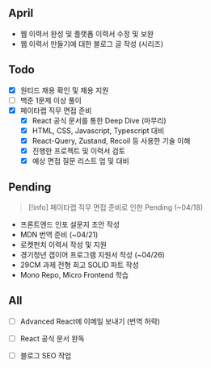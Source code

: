 ## April
- 웹 이력서 완성 및 플랫폼 이력서 수정 및 보완
- 웹 이력서 만들기에 대한 블로그 글 작성 (시리즈)

## Todo
- [x] 원티드 채용 확인 및 채용 지원
- [ ] 백준 1문제 이상 풀이
- [x] 페이타랩 직무 면접 준비
	- [x] React 공식 문서를 통한 Deep Dive (마무리)
	- [x] HTML, CSS, Javascript, Typescript 대비
	- [x] React-Query, Zustand, Recoil 등 사용한 기술 이해
	- [x] 진행한 프로젝트 및 이력서 검토
	- [x] 예상 면접 질문 리스트 업 및 대비

## Pending

> [!info] 페이타랩 직무 면접 준비로 인한 Pending (~04/18)

- 프론트엔드 인포 설문지 초안 작성
- MDN 번역 준비 (~04/21)
- 로켓펀치 이력서 작성 및 지원
- 경기청년 갭이어 프로그램 지원서 작성 (~04/26)
- 29CM 과제 전형 회고 SOLID 파트 작성
- Mono Repo, Micro Frontend 학습

## All
- [ ] Advanced React에 이메일 보내기 (번역 허락)
- [ ] React 공식 문서 완독
- [ ] 블로그 SEO 작업

